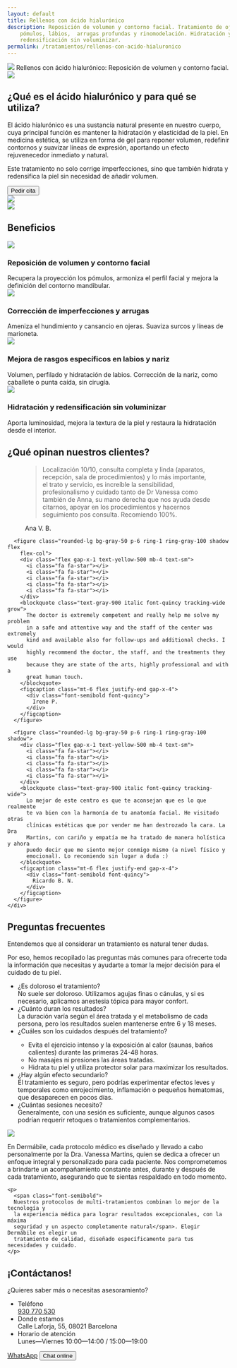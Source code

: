 ```yaml
---
layout: default
title: Rellenos con ácido hialurónico
description: Reposición de volumen y contorno facial. Tratamiento de ojeras,
    pómulos, lábios,  arrugas profundas y rinomodelación. Hidratación y
    redensificación sin voluminizar. 
permalink: /tratamientos/rellenos-con-acido-hialuronico
---
```


<div class="max-w-7xl mx-auto">
<div class="lg:bg-[url(/tratamientos/rellenos-acido-hialuronico/bg.webp)] bg-cover lg:h-180 xl:h-220 relative">
  <div class="lg:absolute rounded-xl bg-white color-black font-quincy text-4xl
    p-8 md:py-15 md:px-10 top-1/4 xl:top-1/3 lg:left-10 md:w-[40%] lg:shadow-md">
    <img class="h-8 w-auto sm:h-10 mb-10 md:mb-20" src="/assets/images/dermabile-brand-logo.svg">
    <span class="font-semibold xl:text-5xl tracking-tight">Rellenos
    con ácido hialurónico</span>:
    Reposición de <span class="font-semibold text-peach">volumen</span> y 
    <span class="text-rose font-semibold">contorno facial</span>.
  </div>
  <div class=" md:inline lg:hidden md:absolute right-20 top-30 w-1/2 md:w-1/3 h-auto
    mx-auto">
    <img src="/tratamientos/neuromoduladores/37.webp">
  </div>
</div>

<section class="p-8 md:py-20 md:px-15 xl:px-35">
<div class="lg:flex flex-row-reverse items-center">
  <div>
    <h2 class="text-rose text-4xl font-quincy mb-8">
      ¿<span class="font-semibold">Qué es</span> el ácido hialurónico y 
      <span class="font-semibold">para qué se utiliza</span>?
    </h2>
    <div class="prose lg:prose-lg text-justify">
      <p>
        El ácido hialurónico es una <span class="font-semibold"> sustancia
        natural presente en nuestro cuerpo</span>, cuya principal función es
        <span class="font-semibold"> mantener la hidratación y elasticidad de la
        piel</span>. En medicina estética, se utiliza en forma de gel para
        <span class="font-semibold"> reponer volumen, redefinir contornos y
        suavizar líneas de expresión</span>, aportando un <span
        class="font-semibold"> efecto rejuvenecedor inmediato y natural</span>.
      </p>
      <p>
        Este tratamiento no solo <span class="font-semibold"> corrige
        imperfecciones</span>, sino que también <span class="font-semibold">
        hidrata y redensifica </span>la piel sin necesidad de añadir volumen.
      </p>
    </div>
    <div class="text-right">
      <button class="w-full sm:w-auto mt-8 rounded-full px-8 py-3 outline-2 outline-rose text-rose uppercase
        hover:text-white hover:bg-rose font-semibold" onclick="checkout({ contents: [{ id: 'relleno-ah', quantity: 1 }] }, true)">Pedir cita</button>
    </div>
  </div>
  <div class="text-center">
    <img src="/tratamientos/rellenos-acido-hialuronico/43.webp" class="w-[80%] h-auto mx-auto hidden lg:inline">
  </div>
</div>
</section>

<div class="w-[80%] max-w-lg mx-auto my-4">
  <img src="/assets/images/divider.svg">
</div>

<section class="p-8 md:px-20">
  <h2 class="text-rose text-4xl font-quincy mb-12 font-semibold text-center
    md:text-left">
    Beneficios
  </h2>
  <div class="grid sm:grid-cols-2 lg:grid-cols-4 space-y-8 gap-x-8">
    <div>
      <img src="/tratamientos/rellenos-acido-hialuronico/face.svg" class="size-10 lg:size-14">
      <h3 class="text-rose my-4 font-semibold text-lg">Reposición de volumen y contorno facial</h3>
      <div>Recupera la proyección los pómulos, armoniza el perfil facial y mejora la definición del contorno mandibular.</div>
    </div>
    <div>
      <img src="/tratamientos/rellenos-acido-hialuronico/wrinkles.svg" class="size-10 lg:size-14">
      <h3 class="text-rose my-4 font-semibold text-lg">Corrección de imperfecciones y arrugas</h3>
      <div>Ameniza el hundimiento y cansancio en ojeras. Suaviza surcos y líneas de marioneta.</div>
    </div>
    <div>
      <img src="/tratamientos/rellenos-acido-hialuronico/lips.svg" class="size-10 lg:size-14">
      <h3 class="text-rose my-4 font-semibold text-lg">Mejora de rasgos específicos en labios y nariz</h3>
      <div>Volumen, perfilado y hidratación de labios. Corrección de la nariz, como caballete o punta caída, sin cirugía.</div>
    </div>
    <div>
      <img src="/tratamientos/rellenos-acido-hialuronico/hydrate.svg" class="size-10 lg:size-14">
      <h3 class="text-rose my-4 font-semibold text-lg">Hidratación y redensificación sin voluminizar</h3>
      <div>Aporta luminosidad, mejora la textura de la piel y restaura la hidratación desde el interior.</div>
    </div>
  </div>
</section>

<section class="p-8 md:px-20">
  <h2 class="text-rose text-4xl font-quincy mb-12 text-center
    md:text-left">
    ¿Qué opinan <span class="font-semibold">nuestros clientes</span>?
  </h2>

  <div class="max-w-xl mx-auto lg:max-w-7xl">
    <div class="mx-auto grid grid-cols-1 gap-8 lg:grid-cols-3">
      <figure class="rounded-lg bg-gray-50 p-6 ring-1 ring-gray-100 shadow">
        <div class="flex gap-x-1 text-yellow-500 mb-4 text-sm">
          <i class="fa fa-star"></i>
          <i class="fa fa-star"></i>
          <i class="fa fa-star"></i>
          <i class="fa fa-star"></i>
          <i class="fa fa-star"></i>
        </div>
        <blockquote class="text-gray-900 italic font-quincy tracking-wide">
          Localización 10/10, consulta completa y linda (aparatos,
          recepción, sala de procedimientos) y lo más importante, el trato
          y servicio, es increíble la sensibilidad, profesionalismo y
          cuidado tanto de Dr Vanessa como también de Anna, su mano derecha
          que nos ayuda desde citarnos, apoyar en los procedimientos y
          hacernos seguimiento pos consulta. Recomiendo 100%.
        </blockquote>
        <figcaption class="mt-6 flex justify-end gap-x-4">
          <div class="font-semibold font-quincy">
            Ana V. B.
          </div>
        </figcaption>
      </figure>

      <figure class="rounded-lg bg-gray-50 p-6 ring-1 ring-gray-100 shadow flex
        flex-col">
        <div class="flex gap-x-1 text-yellow-500 mb-4 text-sm">
          <i class="fa fa-star"></i>
          <i class="fa fa-star"></i>
          <i class="fa fa-star"></i>
          <i class="fa fa-star"></i>
          <i class="fa fa-star"></i>
        </div>
        <blockquote class="text-gray-900 italic font-quincy tracking-wide grow">
          The doctor is extremely competent and really help me solve my problem
          in a safe and attentive way and the staff of the center was extremely
          kind and available also for follow-ups and additional checks. I would
          highly recommend the doctor, the staff, and the treatments they use
          because they are state of the arts, highly professional and with a
          great human touch.
        </blockquote>
        <figcaption class="mt-6 flex justify-end gap-x-4">
          <div class="font-semibold font-quincy">
            Irene P.
          </div>
        </figcaption>
      </figure>

      <figure class="rounded-lg bg-gray-50 p-6 ring-1 ring-gray-100 shadow">
        <div class="flex gap-x-1 text-yellow-500 mb-4 text-sm">
          <i class="fa fa-star"></i>
          <i class="fa fa-star"></i>
          <i class="fa fa-star"></i>
          <i class="fa fa-star"></i>
          <i class="fa fa-star"></i>
        </div>
        <blockquote class="text-gray-900 italic font-quincy tracking-wide">
          Lo mejor de este centro es que te aconsejan que es lo que realmente
          te va bien con la harmonía de tu anatomía facial. He visitado otras
          clínicas estéticas que por vender me han destrozado la cara. La Dra
          Martins, con cariño y empatía me ha tratado de manera holística y ahora
          puedo decir que me siento mejor conmigo mismo (a nivel físico y
          emocional). Lo recomiendo sin lugar a duda :)
        </blockquote>
        <figcaption class="mt-6 flex justify-end gap-x-4">
          <div class="font-semibold font-quincy">
            Ricardo B. N.
          </div>
        </figcaption>
      </figure>
    </div>
  </div>
</section>

<section class="bg-apricot p-8 pb-12 lg:px-40 text-black rounded-t-[4rem] lg:grid
  lg:grid-cols-8 gap-x-16">
  <div class="lg:col-span-3">
  <h2 class="text-4xl font-quincy mb-12 font-semibold text-center
    lg:text-left mt-8">Preguntas frecuentes</h2>
  <div class="hidden lg:block leading-6">
    <p class="mb-2">Entendemos que al considerar un tratamiento es natural tener dudas.</p>
    Por eso, <span class="font-semibold">hemos recopilado las preguntas más comunes para ofrecerte toda la información que necesitas y ayudarte a tomar la mejor decisión para el cuidado de tu piel</span>.
  </div>
  </div>
  <div class="col-span-5">
    <ul class="divide-y divide-coal divide-dotted mb-12 text-justify">
      <li class="py-4">
        <div class="font-semibold text-lg mb-4">¿Es doloroso el tratamiento? </div>
        <div class="leading-6">
          No suele ser doloroso. Utilizamos agujas finas o cánulas, y si es
          necesario, aplicamos anestesia tópica para mayor confort.
        </div>
      </li>
      <li class="py-4">
        <div class="font-semibold text-lg mb-4">
          ¿Cuánto duran los resultados?
        </div>
        <div class="leading-6">
          La duración varía según el área tratada y el metabolismo de cada
          persona, pero los resultados suelen mantenerse entre 6 y 18 meses.
        </div>
      </li>
      <li class="py-4">
        <div class="font-semibold text-lg mb-4">
          ¿Cuáles son los cuidados después del tratamiento?
        </div>
        <div class="leading-6">
           <ul class="list-disc ml-8">
             <li>Evita el ejercicio intenso y la exposición al calor (saunas, baños calientes) durante las primeras 24-48 horas.</li>
             <li>No masajes ni presiones las áreas tratadas.</li>
             <li>Hidrata tu piel y utiliza protector solar para maximizar los resultados.</li>
           </ul>
        </div>
      </li>
      <li class="py-4">
        <div class="font-semibold text-lg mb-4">
          ¿Hay algún efecto secundario?
        </div>
        <div class="leading-6">
          El tratamiento es seguro, pero podrías experimentar efectos leves y
          temporales como enrojecimiento, inflamación o pequeños hematomas, que
          desaparecen en pocos días.
        </div>
      </li>
      <li class="py-4">
        <div class="font-semibold text-lg mb-4">
          ¿Cuántas sesiones necesito?
        </div>
        <div class="leading-6">
          Generalmente, con una sesión es suficiente, aunque algunos casos
          podrían requerir retoques o tratamientos complementarios.
        </div>
      </li>
    </ul>
  </div>
</section>

<section class="bg-white p-8 py-12 md:px-20 lg:px-40 text-black rounded-[4rem] -mt-14
   md:flex md:items-start lg:items-center
  gap-x-8 space-y-8 relative z-1">
  <img src="/tratamientos/rellenos-acido-hialuronico/45.webp" class="md:w-1/3 max-w-70 ring-2 ring-peach rounded-full shrink-0">
  <div class="grow prose prose-lg text-black text-justify">
    <p>
      En Dermábile, cada protocolo médico <span class="font-semibold">es diseñado y llevado a cabo personalmente
      por la Dra. Vanessa Martins</span>, quien se dedica a ofrecer un
    <span class="font-semibold">enfoque integral y
      personalizado para cada paciente</span>. Nos comprometemos a brindarte un
      acompañamiento constante antes, durante y después de cada tratamiento,
      asegurando que te sientas respaldado en todo momento.
    </p>

    <p>
      <span class="font-semibold">
      Nuestros protocolos de multi-tratamientos combinan lo mejor de la tecnología y
      la experiencia médica para lograr resultados excepcionales, con la máxima
      seguridad y un aspecto completamente natural</span>. Elegir Dermábile es elegir un
      tratamiento de calidad, diseñado específicamente para tus necesidades y cuidado.
    </p>
  </div>
</section>

  <section class="lg:bg-[url(/tratamientos/rellenos-acido-hialuronico/46.webp)] bg-cover lg:h-180 xl:h-220 -mt-14 pt-30
    px-8 md:px-20 bg-rose pb-20">
    <div class="lg:w-1/2 text-black">
      <h2 class="font-semibold text-4xl lg:text-6xl font-quincy mb-4">
        ¡Contáctanos!
      </h2>
      <div class="font-semibold">¿Quieres saber más o necesitas
        asesoramiento?</div>
      <ul class="space-y-4 my-8 lg:w-3/4">
        <li class="border-2 border-black p-3 flex gap-x-4 items-center
          rounded-md">
          <i class="fa fa-comments"></i>
          <div>
            <div class="font-semibold">Teléfono</div>
            <a href="tel:931770530">930 770 530</a>
          </div>
        </li>
        <li class="border-2 border-black p-3 flex gap-x-4 items-center
          rounded-md">
          <i class="fa fa-map-marker"></i>
          <div>
            <div class="font-semibold">Donde estamos</div>
            <div>Calle Laforja, 55, 08021 Barcelona</div>
          </div>
        </li>
        <li class="border-2 border-black p-3 flex gap-x-4 items-center
          rounded-md">
          <i class="fa fa-calendar"></i>
          <div>
            <div class="font-semibold">Horario de atención</div>
            <div>Lunes&mdash;Viernes 10:00&mdash;14:00 / 15:00&mdash;19:00</div>
          </div>
        </li>
      </ul>
      <div class="flex flex-col sm:flex-row gap-x-2 gap-y-4">
        <a href="https://wa.me/34931770530" class="w-full block lg:inline lg:w-auto rounded-full px-8 py-3 outline-2
          outline-black uppercase text-center
          hover:text-white hover:outline-white hover:bg-rose font-semibold"
          onclick="checkout({ contents: [{ id: 'relleno-ah', quantity: 1 }] }, true)">
          WhatsApp</a>
        <button class="w-full lg:w-auto rounded-full px-8 py-3 outline-2
          outline-black uppercase
          hover:text-white hover:outline-white hover:bg-rose font-semibold"
          onclick="checkout({ contents: [{ id: 'relleno-ah', quantity: 1 }] }, true)">
          Chat online</button>
        </div>
    </div>
  </section>
</div>
